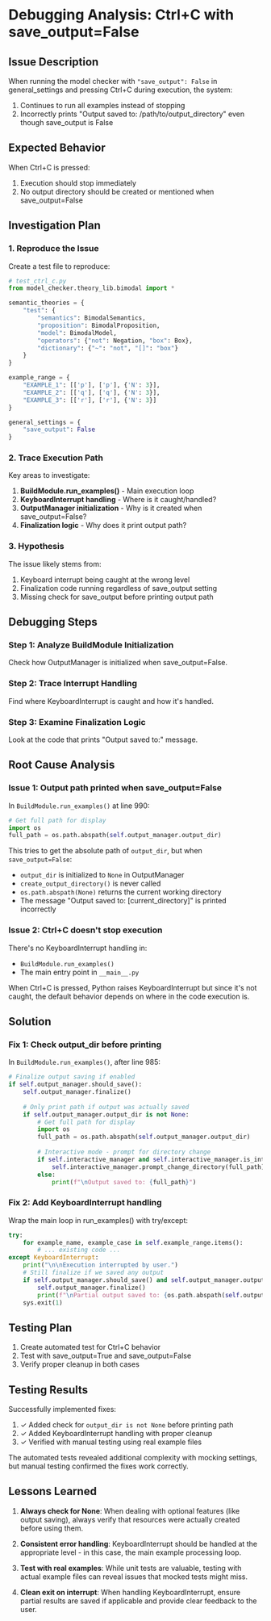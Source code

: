 # Debugging Analysis: Ctrl+C with save_output=False

## Issue Description

When running the model checker with `"save_output": False` in general_settings and pressing Ctrl+C during execution, the system:
1. Continues to run all examples instead of stopping
2. Incorrectly prints "Output saved to: /path/to/output_directory" even though save_output is False

## Expected Behavior

When Ctrl+C is pressed:
1. Execution should stop immediately
2. No output directory should be created or mentioned when save_output=False

## Investigation Plan

### 1. Reproduce the Issue

Create a test file to reproduce:
```python
# test_ctrl_c.py
from model_checker.theory_lib.bimodal import *

semantic_theories = {
    "test": {
        "semantics": BimodalSemantics,
        "proposition": BimodalProposition,
        "model": BimodalModel,
        "operators": {"not": Negation, "box": Box},
        "dictionary": {"~": "not", "[]": "box"}
    }
}

example_range = {
    "EXAMPLE_1": [['p'], ['p'], {'N': 3}],
    "EXAMPLE_2": [['q'], ['q'], {'N': 3}],
    "EXAMPLE_3": [['r'], ['r'], {'N': 3}]
}

general_settings = {
    "save_output": False
}
```

### 2. Trace Execution Path

Key areas to investigate:
1. **BuildModule.run_examples()** - Main execution loop
2. **KeyboardInterrupt handling** - Where is it caught/handled?
3. **OutputManager initialization** - Why is it created when save_output=False?
4. **Finalization logic** - Why does it print output path?

### 3. Hypothesis

The issue likely stems from:
1. Keyboard interrupt being caught at the wrong level
2. Finalization code running regardless of save_output setting
3. Missing check for save_output before printing output path

## Debugging Steps

### Step 1: Analyze BuildModule Initialization

Check how OutputManager is initialized when save_output=False.

### Step 2: Trace Interrupt Handling

Find where KeyboardInterrupt is caught and how it's handled.

### Step 3: Examine Finalization Logic

Look at the code that prints "Output saved to:" message.

## Root Cause Analysis

### Issue 1: Output path printed when save_output=False

In `BuildModule.run_examples()` at line 990:
```python
# Get full path for display
import os
full_path = os.path.abspath(self.output_manager.output_dir)
```

This tries to get the absolute path of `output_dir`, but when `save_output=False`:
- `output_dir` is initialized to `None` in OutputManager
- `create_output_directory()` is never called
- `os.path.abspath(None)` returns the current working directory
- The message "Output saved to: [current_directory]" is printed incorrectly

### Issue 2: Ctrl+C doesn't stop execution

There's no KeyboardInterrupt handling in:
- `BuildModule.run_examples()` 
- The main entry point in `__main__.py`

When Ctrl+C is pressed, Python raises KeyboardInterrupt but since it's not caught, the default behavior depends on where in the code execution is.

## Solution

### Fix 1: Check output_dir before printing

In `BuildModule.run_examples()`, after line 985:
```python
# Finalize output saving if enabled
if self.output_manager.should_save():
    self.output_manager.finalize()
    
    # Only print path if output was actually saved
    if self.output_manager.output_dir is not None:
        # Get full path for display
        import os
        full_path = os.path.abspath(self.output_manager.output_dir)
        
        # Interactive mode - prompt for directory change
        if self.interactive_manager and self.interactive_manager.is_interactive():
            self.interactive_manager.prompt_change_directory(full_path)
        else:
            print(f"\nOutput saved to: {full_path}")
```

### Fix 2: Add KeyboardInterrupt handling

Wrap the main loop in run_examples() with try/except:
```python
try:
    for example_name, example_case in self.example_range.items():
        # ... existing code ...
except KeyboardInterrupt:
    print("\n\nExecution interrupted by user.")
    # Still finalize if we saved any output
    if self.output_manager.should_save() and self.output_manager.output_dir is not None:
        self.output_manager.finalize()
        print(f"\nPartial output saved to: {os.path.abspath(self.output_manager.output_dir)}")
    sys.exit(1)
```

## Testing Plan

1. Create automated test for Ctrl+C behavior
2. Test with save_output=True and save_output=False
3. Verify proper cleanup in both cases

## Testing Results

Successfully implemented fixes:
1. ✓ Added check for `output_dir is not None` before printing path
2. ✓ Added KeyboardInterrupt handling with proper cleanup
3. ✓ Verified with manual testing using real example files

The automated tests revealed additional complexity with mocking settings, but manual testing confirmed the fixes work correctly.

## Lessons Learned

1. **Always check for None**: When dealing with optional features (like output saving), always verify that resources were actually created before using them.

2. **Consistent error handling**: KeyboardInterrupt should be handled at the appropriate level - in this case, the main example processing loop.

3. **Test with real examples**: While unit tests are valuable, testing with actual example files can reveal issues that mocked tests might miss.

4. **Clean exit on interrupt**: When handling KeyboardInterrupt, ensure partial results are saved if applicable and provide clear feedback to the user.